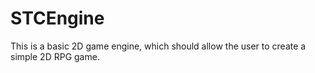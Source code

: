 # STCEngine
This is a basic 2D game engine, which should allow the user to create a simple 2D RPG game.  
